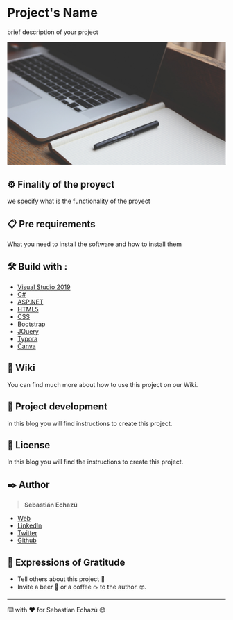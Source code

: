 # Project's Name

brief description of your project

![mini](mini.png)



## ⚙️ Finality of the proyect

we specify what is the functionality of the proyect



## 📋 Pre requirements

What you need to install the software and how to install them



## 🛠️ Build with :


* [Visual Studio 2019](https://visualstudio.microsoft.com/es/vs/) 
* [C#](https://docs.microsoft.com/es-es/dotnet/csharp/tour-of-csharp/) 
* [ASP.NET](https://docs.microsoft.com/en-us/aspnet/core/?view=aspnetcore-5.0&source=docs)
* [HTML5](https://developer.mozilla.org/es/docs/HTML/HTML5) 
* [CSS](https://developer.mozilla.org/es/docs/Web/CSS)
* [Bootstrap](https://getbootstrap.com/) 
* [JQuery](https://jquery.com/) 
* [Typora](https://www.typora.io/) 
* [Canva](https://www.canva.com/)



## 📖 Wiki 

You can find much more about how to use this project on our Wiki.



## 🔧 Project development 

in this blog you will find instructions to create this project.



## 📄 License

In this blog you will find the instructions to create this project.



## ✒️ Author

> **Sebastián Echazú** 

* [Web](https://sebastianechazu.com/)
* [LinkedIn](https://www.linkedin.com/in/sebastian-echazu/)
* [Twitter](https://twitter.com/sebasechazu)
* [Github](https://github.com/SebastianEchazu)



## 🎁 Expressions of Gratitude 

* Tell others about this project 📢
* Invite a beer 🍺 or a coffee ☕ to the author.  🤓. 

---
⌨️ with ❤️ for Sebastian Echazú 😊

